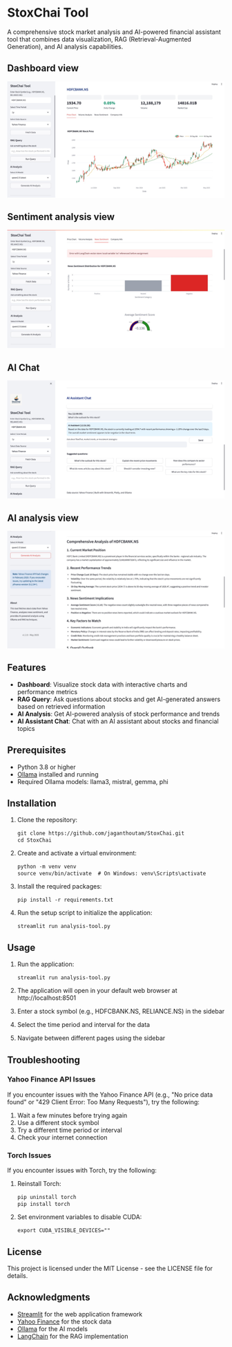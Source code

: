 # StoxChai Tool

A comprehensive stock market analysis and AI-powered financial assistant tool that combines data visualization, RAG (Retrieval-Augmented Generation), and AI analysis capabilities.

## Dashboard view
![DashBoard](images/dashboard.jpeg)

## Sentiment analysis view
![Sentiment](images/sentiment.jpeg)

## AI Chat
![StoxChai AI Chat](images/ai-chat.png)

## AI analysis view
![Sentiment](images/ai-analysis.jpeg)


## Features

- **Dashboard**: Visualize stock data with interactive charts and performance metrics
- **RAG Query**: Ask questions about stocks and get AI-generated answers based on retrieved information
- **AI Analysis**: Get AI-powered analysis of stock performance and trends
- **AI Assistant Chat**: Chat with an AI assistant about stocks and financial topics

## Prerequisites

- Python 3.8 or higher
- [Ollama](https://ollama.ai/) installed and running
- Required Ollama models: llama3, mistral, gemma, phi

## Installation

1. Clone the repository:
   ```
   git clone https://github.com/jaganthoutam/StoxChai.git
   cd StoxChai
   ```

2. Create and activate a virtual environment:
   ```
   python -m venv venv
   source venv/bin/activate  # On Windows: venv\Scripts\activate
   ```

3. Install the required packages:
   ```
   pip install -r requirements.txt
   ```

4. Run the setup script to initialize the application:
   ```
   streamlit run analysis-tool.py
   ```

## Usage

1. Run the application:
   ```
   streamlit run analysis-tool.py
   ```

2. The application will open in your default web browser at http://localhost:8501

3. Enter a stock symbol (e.g., HDFCBANK.NS, RELIANCE.NS) in the sidebar

4. Select the time period and interval for the data

5. Navigate between different pages using the sidebar


## Troubleshooting

### Yahoo Finance API Issues

If you encounter issues with the Yahoo Finance API (e.g., "No price data found" or "429 Client Error: Too Many Requests"), try the following:

1. Wait a few minutes before trying again
2. Use a different stock symbol
3. Try a different time period or interval
4. Check your internet connection

### Torch Issues

If you encounter issues with Torch, try the following:

1. Reinstall Torch:
   ```
   pip uninstall torch
   pip install torch
   ```

2. Set environment variables to disable CUDA:
   ```
   export CUDA_VISIBLE_DEVICES=""
   ```

## License

This project is licensed under the MIT License - see the LICENSE file for details.

## Acknowledgments

- [Streamlit](https://streamlit.io/) for the web application framework
- [Yahoo Finance](https://finance.yahoo.com/) for the stock data
- [Ollama](https://ollama.ai/) for the AI models
- [LangChain](https://langchain.com/) for the RAG implementation 
